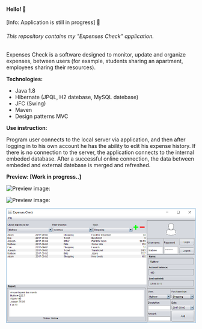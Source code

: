 #### Hello! :wave:

[Info: Application is still in progress] :wrench:

###### This repository contains my "Expenses Check" application.
Expenses Check is a software designed to monitor, update and organize expenses, between users (for example, students sharing an apartment, employees sharing their resources). 

**Technologies:**
- Java 1.8
- Hibernate (JPQL, H2 datebase, MySQL datebase)
- JFC (Swing)
- Maven
- Design patterns MVC

**Use instruction:**

Program user connects to the local server via application, and then after logging in to his own account he has the ability to edit his expense history.
If there is no connection to the server, the application connects to the internal embeded database. After a successful online connection, the data between embeded and external datebase is merged and refreshed.

**Preview: [Work in progress..]**

![Preview image:](https://preview.ibb.co/ioD2Da/prev1.png)

![Preview image:](https://preview.ibb.co/bD0XDa/prev2.png)

![Alt text](preview.png?raw=true "Title")

